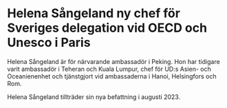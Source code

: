 # Helena Sångeland ny chef för Sveriges delegation vid OECD och Unesco i Paris

Helena Sångeland är för närvarande ambassadör i Peking. Hon har tidigare varit ambassadör i Teheran och Kuala Lumpur, chef för UD:s Asien- och Oceanienenhet och tjänstgjort vid ambassaderna i Hanoi, Helsingfors och Rom.

Helena Sångeland tillträder sin nya befattning i augusti 2023.
